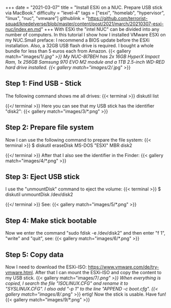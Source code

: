 +++
date = "2021-03-07"
title = "Install ESXi on a NUC. Prepare USB stick via MacBook."
difficulty = "level-4"
tags = ["esxi", "homelab", "hypervisor", "linux", "nuc", "vmware"]
githublink = "https://github.com/terrorist-squad/knedelverse/blob/master/content/post/2021/march/20210307-esxi-nuc/index.en.md"
+++
With ESXi the "intel NUC" can be divided into any number of computers. In this tutorial I show how I installed VMware ESXi on my NUC.Small preface: I recommend a BIOS update before the ESXi installation. Also, a 32GB USB flash drive is required. I bought a whole bundle for less than 5 euros each from Amazon.
{{< gallery match="images/1/*.jpg" >}}
My NUC-8I7BEH has 2x 16GB HyperX Impact Ram, 1x 256GB Samsung 970 EVO M2 module and a 1TB 2.5-inch WD-RED hard drive installed.
{{< gallery match="images/2/*.jpg" >}}

## Step 1: Find USB - Stick
The following command shows me all drives:
{{< terminal >}}
diskutil list

{{</ terminal >}}
Here you can see that my USB stick has the identifier "disk2":
{{< gallery match="images/3/*.png" >}}

## Step 2: Prepare file system
Now I can use the following command to prepare the file system:
{{< terminal >}}
$ diskutil eraseDisk MS-DOS "ESXI" MBR disk2

{{</ terminal >}}
After that I also see the identifier in the Finder:
{{< gallery match="images/4/*.png" >}}

## Step 3: Eject USB stick
I use the "unmountDisk" command to eject the volume:
{{< terminal >}}
$ diskutil unmountDisk /dev/disk2

{{</ terminal >}}
See:
{{< gallery match="images/5/*.png" >}}

## Step 4: Make stick bootable
Now we enter the command "sudo fdisk -e /dev/disk2" and then enter "f 1", "write" and "quit", see:
{{< gallery match="images/6/*.png" >}}

## Step 5: Copy data
Now I need to download the ESXi-ISO: https://www.vmware.com/de/try-vmware.html. After that I can mount the ESXi-ISO and copy the content to my USB stick.
{{< gallery match="images/7/*.png" >}}
When everything is copied, I search the file "ISOLINUX.CFG" and rename it to "SYSLINUX.CFG". I also add "-p 1" to the line "APPEND -c boot.cfg".
{{< gallery match="images/8/*.png" >}}
ertig! Now the stick is usable. Have fun!
{{< gallery match="images/9/*.png" >}}
